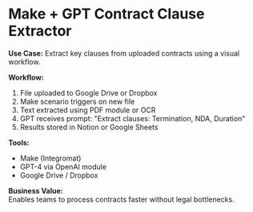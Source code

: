 # Make + GPT Contract Clause Extractor

**Use Case:** Extract key clauses from uploaded contracts using a visual workflow.

**Workflow:**
1. File uploaded to Google Drive or Dropbox
2. Make scenario triggers on new file
3. Text extracted using PDF module or OCR
4. GPT receives prompt: "Extract clauses: Termination, NDA, Duration"
5. Results stored in Notion or Google Sheets

**Tools:**
- Make (Integromat)
- GPT-4 via OpenAI module
- Google Drive / Dropbox

**Business Value:**  
Enables teams to process contracts faster without legal bottlenecks.
